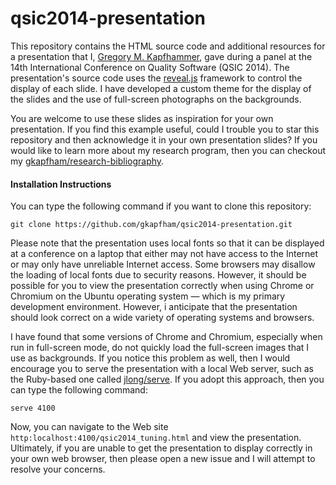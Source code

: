 # qsic2014-presentation

This repository contains the HTML source code and additional resources for a presentation that I, [Gregory M.
Kapfhammer](http://www.cs.allegheny.edu/sites/gkapfham), gave during a panel at the 14th International Conference
on Quality Software (QSIC 2014). The presentation's source code uses the
[reveal.js](https://github.com/hakimel/reveal.js/) framework to control the display of each slide. I have developed a
custom theme for the display of the slides and the use of full-screen photographs on the backgrounds.

You are welcome to use these slides as inspiration for your own presentation. If you find this example useful, could I
trouble you to star this repository and then acknowledge it in your own presentation slides? If you would like to learn
more about my research program, then you can checkout my
[gkapfham/research-bibliography](https://github.com/gkapfham/research-bibliography).

#### Installation Instructions

You can type the following command if you want to clone this repository:

```shell
git clone https://github.com/gkapfham/qsic2014-presentation.git
```
Please note that the presentation uses local fonts so that it can be displayed at a conference on a laptop that either
may not have access to the Internet or may only have unreliable Internet access. Some browsers may disallow the loading
of local fonts due to security reasons. However, it should be possible for you to view the presentation correctly when
using Chrome or Chromium on the Ubuntu operating system &mdash; which is my primary development environment. However, i
anticipate that the presentation should look correct on a wide variety of operating systems and browsers.

I have found that some versions of Chrome and Chromium, especially when run in full-screen mode, do not quickly load the
full-screen images that I use as backgrounds. If you notice this problem as well, then I would encourage you to serve
the presentation with a local Web server, such as the Ruby-based one called
[jlong/serve](https://github.com/jlong/serve). If you adopt this approach, then you can type the following command:

```shell
serve 4100
```

Now, you can navigate to the Web site `http:localhost:4100/qsic2014_tuning.html` and view the presentation.  Ultimately,
if you are unable to get the presentation to display correctly in your own web browser, then please open a new issue and
I will attempt to resolve your concerns.

